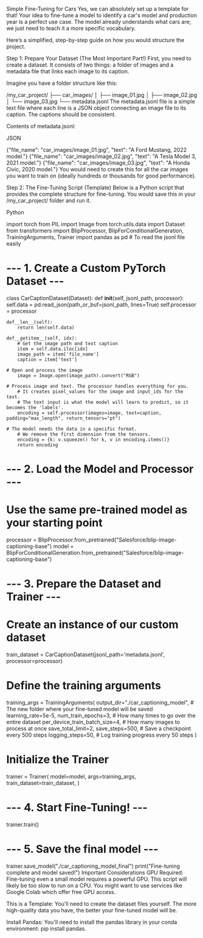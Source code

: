 Simple Fine-Tuning for Cars
Yes, we can absolutely set up a template for that! Your idea to fine-tune a model to identify a car's model and production year is a perfect use case. The model already understands what cars are; we just need to teach it a more specific vocabulary.

Here’s a simplified, step-by-step guide on how you would structure the project.

Step 1: Prepare Your Dataset (The Most Important Part!)
First, you need to create a dataset. It consists of two things: a folder of images and a metadata file that links each image to its caption.

Imagine you have a folder structure like this:

/my_car_project/
├── car_images/
│   ├── image_01.jpg
│   ├── image_02.jpg
│   └── image_03.jpg
└── metadata.jsonl
The metadata.jsonl file is a simple text file where each line is a JSON object connecting an image file to its caption. The captions should be consistent.

Contents of metadata.jsonl:

JSON

{"file_name": "car_images/image_01.jpg", "text": "A Ford Mustang, 2022 model."}
{"file_name": "car_images/image_02.jpg", "text": "A Tesla Model 3, 2021 model."}
{"file_name": "car_images/image_03.jpg", "text": "A Honda Civic, 2020 model."}
You would need to create this for all the car images you want to train on (ideally hundreds or thousands for good performance).

Step 2: The Fine-Tuning Script (Template)
Below is a Python script that provides the complete structure for fine-tuning. You would save this in your /my_car_project/ folder and run it.

Python

import torch
from PIL import Image
from torch.utils.data import Dataset
from transformers import BlipProcessor, BlipForConditionalGeneration, TrainingArguments, Trainer
import pandas as pd # To read the jsonl file easily

# --- 1. Create a Custom PyTorch Dataset ---

class CarCaptionDataset(Dataset):
    def __init__(self, jsonl_path, processor):
        self.data = pd.read_json(path_or_buf=jsonl_path, lines=True)
        self.processor = processor

    def__len__(self):
        return len(self.data)

    def__getitem__(self, idx):
        # Get the image path and text caption
        item = self.data.iloc[idx]
        image_path = item['file_name']
        caption = item['text']

    # Open and process the image
        image = Image.open(image_path).convert("RGB")

    # Process image and text. The processor handles everything for you.
        # It creates pixel_values for the image and input_ids for the text.
        # The text input is what the model will learn to predict, so it becomes the 'labels'.
        encoding = self.processor(images=image, text=caption, padding="max_length", return_tensors="pt")

    # The model needs the data in a specific format.
        # We remove the first dimension from the tensors.
        encoding = {k: v.squeeze() for k, v in encoding.items()}
        return encoding

# --- 2. Load the Model and Processor ---

# Use the same pre-trained model as your starting point

processor = BlipProcessor.from_pretrained("Salesforce/blip-image-captioning-base")
model = BlipForConditionalGeneration.from_pretrained("Salesforce/blip-image-captioning-base")

# --- 3. Prepare the Dataset and Trainer ---

# Create an instance of our custom dataset

train_dataset = CarCaptionDataset(jsonl_path='metadata.jsonl', processor=processor)

# Define the training arguments

training_args = TrainingArguments(
    output_dir="./car_captioning_model", # The new folder where your fine-tuned model will be saved
    learning_rate=5e-5,
    num_train_epochs=3, # How many times to go over the entire dataset
    per_device_train_batch_size=4, # How many images to process at once
    save_total_limit=2,
    save_steps=500, # Save a checkpoint every 500 steps
    logging_steps=50, # Log training progress every 50 steps
)

# Initialize the Trainer

trainer = Trainer(
    model=model,
    args=training_args,
    train_dataset=train_dataset,
)

# --- 4. Start Fine-Tuning! ---

trainer.train()

# --- 5. Save the final model ---

trainer.save_model("./car_captioning_model_final")
print("Fine-tuning complete and model saved!")
Important Considerations
GPU Required: Fine-tuning even a small model requires a powerful GPU. This script will likely be too slow to run on a CPU. You might want to use services like Google Colab which offer free GPU access.

This is a Template: You'll need to create the dataset files yourself. The more high-quality data you have, the better your fine-tuned model will be.

Install Pandas: You'll need to install the pandas library in your conda environment: pip install pandas.
